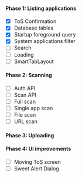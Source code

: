 #### Phase 1: Listing applications
- [X] ToS Confirmation
- [X] Database tables
- [X] Startup foreground query
- [X] System applications filter
- [ ] Search
- [ ] Loading
- [ ] SmartTabLayout

#### Phase 2: Scanning
- [ ] Auth API
- [ ] Scan API
- [ ] Full scan
- [ ] Single app scan
- [ ] File scan
- [ ] URL scan

#### Phase 3: Uploading

#### Phase 4: UI improvements
- [ ] Moving ToS screen
- [ ] Sweet Alert Dialog